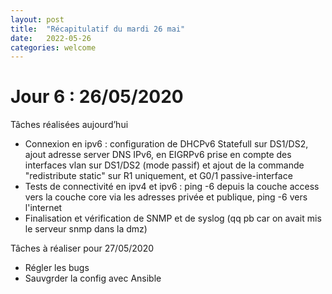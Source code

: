 ```yaml
---
layout: post
title:  "Récapitulatif du mardi 26 mai"
date:   2022-05-26
categories: welcome
---
```


# Jour 6 : 26/05/2020

Tâches réalisées aujourd’hui

- Connexion en ipv6 : configuration de DHCPv6 Statefull sur DS1/DS2, ajout adresse server DNS IPv6, en EIGRPv6 prise en compte des interfaces vlan sur DS1/DS2 (mode passif) et ajout de la commande "redistribute static" sur R1 uniquement, et G0/1 passive-interface 
- Tests de connectivité en ipv4 et ipv6 : ping -6 depuis la couche access vers la couche core via les adresses privée et publique, ping -6 vers l'internet
- Finalisation et vérification de SNMP et de syslog (qq pb car on avait mis le serveur snmp dans la dmz)

Tâches à réaliser pour 27/05/2020

- Régler les bugs
- Sauvgrder la config avec Ansible
